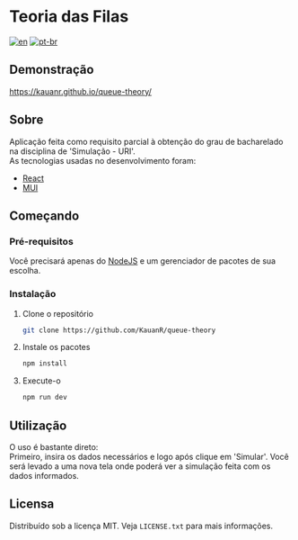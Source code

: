# Teoria das Filas
[![en](https://img.shields.io/badge/lang-en-red.svg)](https://github.com/KauanR/queue-theory/blob/main/README.md)
[![pt-br](https://img.shields.io/badge/lang-pt--br-green.svg)](https://github.com/KauanR/queue-theory/blob/main/README.pt-br.md)

## Demonstração
https://kauanr.github.io/queue-theory/

## Sobre
Aplicação feita como requisito parcial à obtenção do grau de bacharelado na disciplina de 'Simulação - URI'.
<br/>
As tecnologias usadas no desenvolvimento foram:
* [React](https://reactjs.org/)
* [MUI](https://mui.com/)


## Começando
### Pré-requisitos
Você precisará apenas do [NodeJS](https://nodejs.org/en/download/) e um gerenciador de pacotes de sua escolha.

### Instalação
1. Clone o repositório
   ```sh
   git clone https://github.com/KauanR/queue-theory
   ```
2. Instale os pacotes
   ```sh
   npm install
   ```
4. Execute-o
   ```sh
   npm run dev
   ```

## Utilização
O uso é bastante direto: <br/>
Primeiro, insira os dados necessários e logo após clique em 'Simular'. Você será levado a uma nova tela onde poderá ver a simulação feita com os dados informados.

## Licensa
Distribuído sob a licença MIT. Veja `LICENSE.txt` para mais informações.